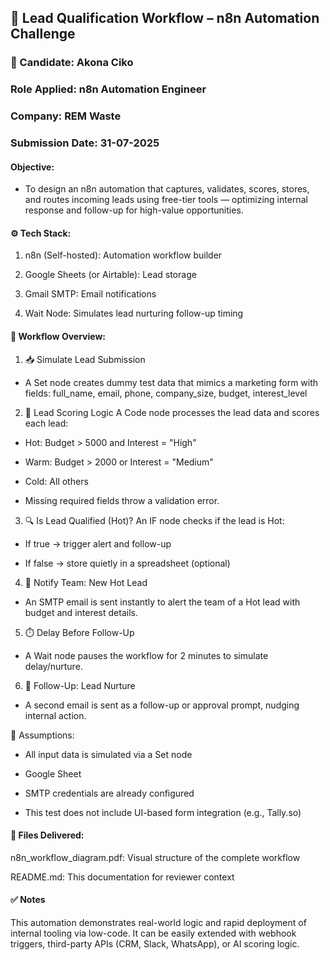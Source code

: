 ## 🔁 Lead Qualification Workflow – n8n Automation Challenge

### 👤 Candidate: Akona Ciko
### Role Applied: n8n Automation Engineer
### Company: REM Waste
### Submission Date: 31-07-2025

#### Objective:
- To design an n8n automation that captures, validates, scores, stores, and routes incoming leads using free-tier tools — optimizing internal response and follow-up for high-value opportunities.

#### ⚙️ Tech Stack:
1. n8n (Self-hosted): Automation workflow builder

2. Google Sheets (or Airtable): Lead storage

3. Gmail SMTP: Email notifications

4. Wait Node: Simulates lead nurturing follow-up timing

#### 🔧 Workflow Overview:
1. 📥 Simulate Lead Submission
- A Set node creates dummy test data that mimics a marketing form with fields:
full_name, email, phone, company_size, budget, interest_level

2. 🧠 Lead Scoring Logic
A Code node processes the lead data and scores each lead:

- Hot: Budget > 5000 and Interest = "High"

- Warm: Budget > 2000 or Interest = "Medium"

- Cold: All others

- Missing required fields throw a validation error.

3. 🔍 Is Lead Qualified (Hot)?
An IF node checks if the lead is Hot:

- If true → trigger alert and follow-up

- If false → store quietly in a spreadsheet (optional)

4. 📨 Notify Team: New Hot Lead
- An SMTP email is sent instantly to alert the team of a Hot lead with budget and interest details.

5. ⏱️ Delay Before Follow-Up
- A Wait node pauses the workflow for 2 minutes to simulate delay/nurture.

6. 🔁 Follow-Up: Lead Nurture
- A second email is sent as a follow-up or approval prompt, nudging internal action.

📝 Assumptions:
- All input data is simulated via a Set node

- Google Sheet

- SMTP credentials are already configured

- This test does not include UI-based form integration (e.g., Tally.so)

#### 📎 Files Delivered:

n8n_workflow_diagram.pdf: Visual structure of the complete workflow

README.md: This documentation for reviewer context

#### ✅ Notes
This automation demonstrates real-world logic and rapid deployment of internal tooling via low-code. It can be easily extended with webhook triggers, third-party APIs (CRM, Slack, WhatsApp), or AI scoring logic.

